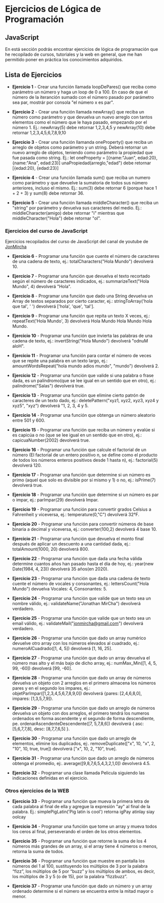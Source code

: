 # Ejercicios de Lógica de Programación

## JavaScript

En está sección podrás encontrar ejercicios de lógica de programación que he recopilado de cursos, tutoriales y la web en general, que me han permitido poner en práctica los conocimientos adquiridos. 

## Lista de Ejercicios 

- <b>Ejercicio 1</b> - Crear una función llamada loopDePares() que reciba como parámetro un número y haga un loop de 0 a 100. En caso de que el número de la iteranción sumado con el número pasado por parámetro sea par, mostrár por consola "el número x es par".


- <b>Ejercicio 2</b> - Crear una función llamada newArray() que reciba un número como parámetro y que devuelva un nuevo arreglo con tantos elementos como el número que le haya pasado, empezando por el número 1. Ej.: newArray(5) debe retornar 1,2,3,4,5 y newArray(10) debe retornar 1,2,3,4,5,6,7,8,9,10


- <b>Ejercicio 3</b> - Crear una función llamanda oneProperty() que reciba un arreglo de objetos como parámetro y un string. Deberá retornar un nuevo arreglo de objetos, teniendo como parámetro la propiedad que fue pasada como string. Ej.: let oneProperty = [{name:"Juan", edad:20}, {name:"Ana", edad:23}] unaPropiedad(arreglo,"edad") debe retornar [{edad:20}, {edad:23}]


- <b>Ejercicio 4</b> - Crear una función llamada sum() que reciba un numero como parámetro y que devuelve la sumatoria de todos sus número anteriores, incluso el mismo. Ej.: sum(3) debe retornar 6 (porque hace 1 + 2 + 3) y sum(8) debe retornar 36.


- <b>Ejercicio 5</b> - Crear una función llamada middleCharacter() que reciba un "string" por parámetro y devuelva sus caracteres del medio. Ej.: middleCharacter(amigo) debe retornar "i" mientras que middleCharacter("Hola") debe retornar "ol".

### Ejercicios del curso de JavaScript

Ejercicios recopilados del curso de JavaScript del canal de youtube de [JonMircha](https://www.youtube.com/c/jonmircha)

- <b>Ejercicio 6</b> - Programar una función que cuente el número de caracteres de una cadena de texto, ej.: totalCharacters("Hola Mundo") devolverá 10.


- <b>Ejercicio 7</b> - Programar una función que devuelva el texto recortado según el número de caracteres indicados, ej.: summarizeText("Hola Mundo", 4) devolverá "Hola".


- <b>Ejercicio 8</b> - Programar una función que dado una String devuelva un Array de textos separados por cierto caracter, ej.: stringToArray('hola que tal', ' ') devolverá ['hola', 'que', 'tal'].


- <b>Ejercicio 9</b> - Programar una función que repita un texto X veces, ej.: repeatText('Hola Mundo', 3) devolverá Hola Mundo Hola Mundo Hola Mundo.


- <b>Ejercicio 10</b> - Programar una función que invierta las palabras de una cadena de texto, ej.: invertString("Hola Mundo") devolverá "odnuM aloH".


-  <b>Ejercicio 11</b> - Programar una función para contar el número de veces que se repite una palabra en un texto largo, ej.: amountWordsRepeat("hola mundo adios mundo", "mundo") devolverá 2.


- <b>Ejercicio 12</b> - Programar una función que valide si una palabra o frase dada, es un palíndromo(que se lee igual en un sentido que en otro), ej.: palindrome("Salas") devolverá true.


- <b>Ejercicio 13</b> - Programar una función que elimine cierto patrón de caracteres de un texto dado, ej.: deletePattern("xyz1, xyz2, xyz3, xyz4 y xyz5", "xyz") devolverá  "1, 2, 3, 4 y 5.


- <b>Ejercicio 14</b> - Programar una función que obtenga un número aleatorio entre 501 y 600.


- <b>Ejercicio 15</b> - Programar una función que reciba un número y evalúe si es capicúa o no (que se lee igual en un sentido que en otro), ej.: capicuaNumber(2002) devolverá true.


- <b>Ejercicio 16</b> - Programar una función que calcule el factorial de un número (El factorial de un entero positivo n, se define como el producto de todos los números enteros positivos desde 1 hasta n), ej.: factorial(5) devolverá 120.


- <b>Ejercicio 17</b> - Programar una función que determine si un número es primo (aquel que solo es divisible por sí mismo y 1) o no, ej.: isPrime(7) devolverá true.


- <b>Ejercicio 18</b> - Programar una función que determine si un número es par o impar, ej.: parImpar(29) devolverá Impar.


- <b>Ejercicio 19</b> - Programar una función para convertir grados Celsius a Fahrenheit y viceversa, ej.: temperature(0,"C") devolverá 32°F.


- <b>Ejercicio 20</b> - Programar una función para convertir números de base binaria a decimal y viceversa, ej.: converter(100,2) devolverá 4 base 10.


- <b>Ejercicio 21</b> - Programar una función que devuelva el monto final después de aplicar un descuento a una cantidad dada, ej.: totalAmount(1000, 20) devolverá 800.


- <b>Ejercicio 22</b> - Programar una función que dada una fecha válida determine cuantos años han pasado hasta el día de hoy, ej.: year(new Date(1984, 4, 23)) devolverá 35 años(en 2020).


- <b>Ejercicio 23</b> - Programar una función que dada una cadena de texto cuente el número de vocales y consonantes, ej.: lettersCount("Hola Mundo") devuelva Vocales: 4, Consonantes: 5.


- <b>Ejercicio 24</b> - Programar una función que valide que un texto sea un nombre válido, ej.: validateName("Jonathan MirCha") devolverá verdadero.


- <b>Ejercicio 25</b> - Programar una función que valide que un texto sea un email válido, ej.: validateMail("jonmircha@gmail.com") devolverá verdadero.


- <b>Ejercicio 26</b> - Programar una función que dado un array numérico devuelve otro array con los números elevados al cuadrado, ej.: numeroAlCuadrado([1, 4, 5]) devolverá [1, 16, 25].


- <b>Ejercicio 27</b> - Programar una función que dado un array devuelva el número mas alto y el más bajo de dicho array, ej.: numMax_Min([1, 4, 5, 99, -60]) devolverá [99, -60].


- <b>Ejercicio 28</b> - Programar una función que dado un array de números devuelva un objeto con 2 arreglos en el primero almacena los números pares y en el segundo los impares, ej.: objetParImpar([1,2,3,4,5,6,7,8,9,0]) devolverá {pares: [2,4,6,8,0], impares: [1,3,5,7,9]}.


- <b>Ejercicio 29</b> - Programar una función que dado un arreglo de números devuelva un objeto con dos arreglos, el primero tendrá los numeros ordenados en forma ascendente y el segundo de forma descendiente, pe. ordenarAscendenteDescendente([7, 5,7,8,6]) devolverá { asc: [5,6,7,7,8], desc: [8,7,7,6,5] }.


- <b>Ejercicio 30</b> - Programar una función que dado un arreglo de elementos, elimine los duplicados, ej:. removeDuplicate(["x", 10, "x", 2, "10", 10, true, true]) devolverá ["x", 10, 2, "10", true].


-  <b>Ejercicio 31</b> - Programar una función que dado un arreglo de números obtenga el promedio, ej:. average([9,8,7,6,5,4,3,2,1,0]) devolverá 4.5.


- <b>Ejercicio 32</b> - Programar una clase llamada Pelicula siguiendo las indicaciones definidas en el ejercicio. 

### Otros ejercicios de la WEB

- <b>Ejercicio 33</b> - Programar una función que mueva la primera letra de cada palabra al final de ella y agregue la expresión "ay" al final de la palabra. Ej.: simplePigLatin('Pig latin is cool') retorna igPay atinlay siay oolcay


- <b>Ejercicio 34</b> - Programar una función que tome un array y mueva todos los ceros al final, perseverando el orden de los otros elementos.


- <b>Ejercicio 35</b> - Programar una función que retorne la suma de los 4 números más grandes de un array, si el array tiene 4 números o menos, retorna la suma de todos.


- <b>Ejercicio 36</b> - Programar una función que muestre en pantalla los números del 1 al 100, sustituyendo los múltiplos de 3 por la palabra “fizz”, los múltiplos de 5 por “buzz” y los múltiplos de ambos, es decir, los múltiplos de 3 y 5 (o de 15), por la palabra “fizzbuzz”.


- <b>Ejercicio 37</b> - Programar una función que dado un número y un array ordenado determine si el número se encuentra entre la mitad mayor o menor. 





